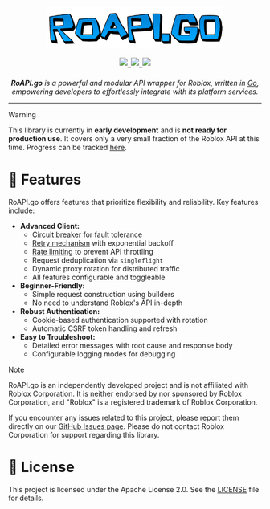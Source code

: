 <h1 align="center">
    <picture>
      <img width="350" alt="roapi.go" src="./assets/images/roapi.png">
    </picture>
  <br>
  <a href="https://github.com/jaxron/roapi.go/blob/main/LICENSE.md">
    <img src="https://img.shields.io/github/license/jaxron/roapi.go?style=flat-square&color=008ae6">
  </a>
  <a href="https://github.com/jaxron/roapi.go/actions/workflows/ci.yml">
    <img src="https://img.shields.io/github/actions/workflow/status/jaxron/roapi.go/ci.yml?style=flat-square&color=008ae6">
  </a>
  <a href="https://github.com/jaxron/roapi.go/issues">
    <img src="https://img.shields.io/github/issues/jaxron/roapi.go?style=flat-square&color=008ae6">
  </a>
</h1>

<p align="center">
  <em><b>RoAPI.go</b> is a powerful and modular API wrapper for Roblox, written in <a href="https://golang.org/">Go</a>, empowering developers to effortlessly integrate with its platform services.</em>
</p>

---

> [!WARNING]
> This library is currently in **early development** and is **not ready for production use**. It covers only a very small fraction of the Roblox API at this time. Progress can be tracked [here](https://github.com/jaxron/roapi.go/issues/1).

# 🚀 Features

RoAPI.go offers features that prioritize flexibility and reliability. Key features include:

- **Advanced Client:**
  - [Circuit breaker](https://learn.microsoft.com/en-us/azure/architecture/patterns/circuit-breaker) for fault tolerance
  - [Retry mechanism](https://learn.microsoft.com/en-us/azure/architecture/patterns/retry) with exponential backoff
  - [Rate limiting](https://learn.microsoft.com/en-us/azure/architecture/patterns/rate-limiting-pattern) to prevent API throttling
  - Request deduplication via `singleflight`
  - Dynamic proxy rotation for distributed traffic
  - All features configurable and toggleable
- **Beginner-Friendly:**
  - Simple request construction using builders
  - No need to understand Roblox's API in-depth
- **Robust Authentication:**
  - Cookie-based authentication supported with rotation
  - Automatic CSRF token handling and refresh
- **Easy to Troubleshoot:**
  - Detailed error messages with root cause and response body
  - Configurable logging modes for debugging

> [!NOTE]
> RoAPI.go is an independently developed project and is not affiliated with Roblox Corporation. It is neither endorsed by nor sponsored by Roblox Corporation, and "Roblox" is a registered trademark of Roblox Corporation.
>
> If you encounter any issues related to this project, please report them directly on our [GitHub Issues page](https://github.com/jaxron/roapi.go/issues). Please do not contact Roblox Corporation for support regarding this library.

# 📄 License

This project is licensed under the Apache License 2.0. See the [LICENSE](LICENSE) file for details.
